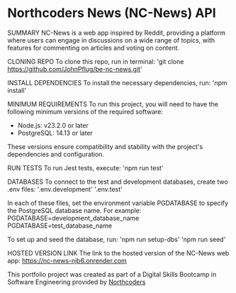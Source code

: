 # Northcoders News (NC-News) API

SUMMARY
NC-News is a web app inspired by Reddit, providing a platform where users can engage in discussions on a wide range of topics, with features for commenting on articles and voting on content.

CLONING REPO
To clone this repo, run in terminal:
'git clone https://github.com/JohnPflug/be-nc-news.git'

INSTALL DEPENDENCIES
To install the necessary dependencies, run:
'npm install'

MINIMUM REQUIREMENTS
To run this project, you will need to have the following minimum versions of the required software:
- Node.js: v23.2.0 or later
- PostgreSQL: 14.13 or later

These versions ensure compatibility and stability with the project's dependencies and configuration.

RUN TESTS
To run Jest tests, execute:
'npm run test'

DATABASES
To connect to the test and development databases, create two .env files:
'.env.development'
'.env.test'

In each of these files, set the environment variable PGDATABASE to specify the PostgreSQL database name. For example:
PGDATABASE=development_database_name
PGDATABASE=test_database_name

To set up and seed the database, run:
'npm run setup-dbs'
'npm run seed'

HOSTED VERSION LINK
The link to the hosted version of the NC-News web app:
https://nc-news-njb6.onrender.com


This portfolio project was created as part of a Digital Skills Bootcamp in Software Engineering provided by [Northcoders](https://northcoders.com/)